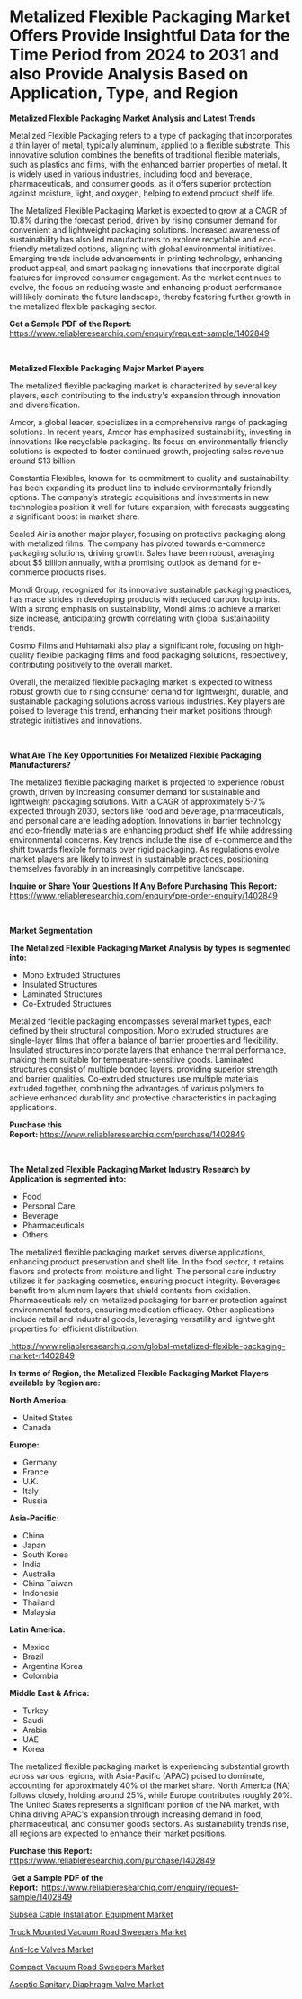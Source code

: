 <p><h1>Metalized Flexible Packaging Market Offers Provide Insightful Data for the Time Period from 2024 to 2031 and also Provide Analysis Based on Application, Type, and Region</h1></p><p><strong>Metalized Flexible Packaging Market Analysis and Latest Trends</strong></p>
<p><p>Metalized Flexible Packaging refers to a type of packaging that incorporates a thin layer of metal, typically aluminum, applied to a flexible substrate. This innovative solution combines the benefits of traditional flexible materials, such as plastics and films, with the enhanced barrier properties of metal. It is widely used in various industries, including food and beverage, pharmaceuticals, and consumer goods, as it offers superior protection against moisture, light, and oxygen, helping to extend product shelf life.</p><p>The Metalized Flexible Packaging Market is expected to grow at a CAGR of 10.8% during the forecast period, driven by rising consumer demand for convenient and lightweight packaging solutions. Increased awareness of sustainability has also led manufacturers to explore recyclable and eco-friendly metalized options, aligning with global environmental initiatives. Emerging trends include advancements in printing technology, enhancing product appeal, and smart packaging innovations that incorporate digital features for improved consumer engagement. As the market continues to evolve, the focus on reducing waste and enhancing product performance will likely dominate the future landscape, thereby fostering further growth in the metalized flexible packaging sector.</p></p>
<p><strong>Get a Sample PDF of the Report:&nbsp;</strong> <a href="https://www.reliableresearchiq.com/enquiry/request-sample/1402849?utm_campaign=1594&utm_medium=2&utm_source=Github&utm_content=ia&utm_term=23102024&utm_id=metalized-flexible-packaging">https://www.reliableresearchiq.com/enquiry/request-sample/1402849</a></p>
<p>&nbsp;</p>
<p><strong>Metalized Flexible Packaging Major Market Players</strong></p>
<p><p>The metalized flexible packaging market is characterized by several key players, each contributing to the industry's expansion through innovation and diversification. </p><p>Amcor, a global leader, specializes in a comprehensive range of packaging solutions. In recent years, Amcor has emphasized sustainability, investing in innovations like recyclable packaging. Its focus on environmentally friendly solutions is expected to foster continued growth, projecting sales revenue around $13 billion.</p><p>Constantia Flexibles, known for its commitment to quality and sustainability, has been expanding its product line to include environmentally friendly options. The company’s strategic acquisitions and investments in new technologies position it well for future expansion, with forecasts suggesting a significant boost in market share.</p><p>Sealed Air is another major player, focusing on protective packaging along with metalized films. The company has pivoted towards e-commerce packaging solutions, driving growth. Sales have been robust, averaging about $5 billion annually, with a promising outlook as demand for e-commerce products rises.</p><p>Mondi Group, recognized for its innovative sustainable packaging practices, has made strides in developing products with reduced carbon footprints. With a strong emphasis on sustainability, Mondi aims to achieve a market size increase, anticipating growth correlating with global sustainability trends.</p><p>Cosmo Films and Huhtamaki also play a significant role, focusing on high-quality flexible packaging films and food packaging solutions, respectively, contributing positively to the overall market.</p><p>Overall, the metalized flexible packaging market is expected to witness robust growth due to rising consumer demand for lightweight, durable, and sustainable packaging solutions across various industries. Key players are poised to leverage this trend, enhancing their market positions through strategic initiatives and innovations.</p></p>
<p>&nbsp;</p>
<p><strong>What Are The Key Opportunities For Metalized Flexible Packaging Manufacturers?</strong></p>
<p><p>The metalized flexible packaging market is projected to experience robust growth, driven by increasing consumer demand for sustainable and lightweight packaging solutions. With a CAGR of approximately 5-7% expected through 2030, sectors like food and beverage, pharmaceuticals, and personal care are leading adoption. Innovations in barrier technology and eco-friendly materials are enhancing product shelf life while addressing environmental concerns. Key trends include the rise of e-commerce and the shift towards flexible formats over rigid packaging. As regulations evolve, market players are likely to invest in sustainable practices, positioning themselves favorably in an increasingly competitive landscape.</p></p>
<p><strong>Inquire or Share Your Questions If Any Before Purchasing This Report:</strong> <a href="https://www.reliableresearchiq.com/enquiry/pre-order-enquiry/1402849?utm_campaign=1594&utm_medium=2&utm_source=Github&utm_content=ia&utm_term=23102024&utm_id=metalized-flexible-packaging">https://www.reliableresearchiq.com/enquiry/pre-order-enquiry/1402849</a></p>
<p>&nbsp;</p>
<p><strong>Market Segmentation</strong></p>
<p><strong>The Metalized Flexible Packaging Market Analysis by types is segmented into:</strong></p>
<p><ul><li>Mono Extruded Structures</li><li>Insulated Structures</li><li>Laminated Structures</li><li>Co-Extruded Structures</li></ul></p>
<p><p>Metalized flexible packaging encompasses several market types, each defined by their structural composition. Mono extruded structures are single-layer films that offer a balance of barrier properties and flexibility. Insulated structures incorporate layers that enhance thermal performance, making them suitable for temperature-sensitive goods. Laminated structures consist of multiple bonded layers, providing superior strength and barrier qualities. Co-extruded structures use multiple materials extruded together, combining the advantages of various polymers to achieve enhanced durability and protective characteristics in packaging applications.</p></p>
<p><strong>Purchase this Report:&nbsp;</strong><a href="https://www.reliableresearchiq.com/purchase/1402849?utm_campaign=1594&utm_medium=2&utm_source=Github&utm_content=ia&utm_term=23102024&utm_id=metalized-flexible-packaging">https://www.reliableresearchiq.com/purchase/1402849</a></p>
<p>&nbsp;</p>
<p><strong>The Metalized Flexible Packaging Market Industry Research by Application is segmented into:</strong></p>
<p><ul><li>Food</li><li>Personal Care</li><li>Beverage</li><li>Pharmaceuticals</li><li>Others</li></ul></p>
<p><p>The metalized flexible packaging market serves diverse applications, enhancing product preservation and shelf life. In the food sector, it retains flavors and protects from moisture and light. The personal care industry utilizes it for packaging cosmetics, ensuring product integrity. Beverages benefit from aluminum layers that shield contents from oxidation. Pharmaceuticals rely on metalized packaging for barrier protection against environmental factors, ensuring medication efficacy. Other applications include retail and industrial goods, leveraging versatility and lightweight properties for efficient distribution.</p></p>
<p><a href="https://www.reliableresearchiq.com/global-metalized-flexible-packaging-market-r1402849?utm_campaign=1594&utm_medium=2&utm_source=Github&utm_content=ia&utm_term=23102024&utm_id=metalized-flexible-packaging">&nbsp;https://www.reliableresearchiq.com/global-metalized-flexible-packaging-market-r1402849</a></p>
<p><strong>In terms of Region, the Metalized Flexible Packaging Market Players available by Region are:</strong></p>
<p>
    <p> <strong> North America: </strong>
        <ul>
            <li>United States</li>
            <li>Canada</li>
        </ul>
        </p> 
    <p> <strong> Europe: </strong>
        <ul>
            <li>Germany</li>
            <li>France</li>
            <li>U.K.</li>
            <li>Italy</li>
            <li>Russia</li>
        </ul>
        </p> 
    <p> <strong> Asia-Pacific: </strong>
        <ul>
            <li>China</li>
            <li>Japan</li>
            <li>South Korea</li>
            <li>India</li>
            <li>Australia</li>
            <li>China Taiwan</li>
            <li>Indonesia</li>
            <li>Thailand</li>
            <li>Malaysia</li>
        </ul>
        </p> 
    <p> <strong> Latin America: </strong>
        <ul>
            <li>Mexico</li>
            <li>Brazil</li>
            <li>Argentina Korea</li>
            <li>Colombia</li>
        </ul>
        </p> 
    <p> <strong> Middle East & Africa: </strong>
        <ul>
            <li>Turkey</li>
            <li>Saudi</li>
            <li>Arabia</li>
            <li>UAE</li>
            <li>Korea</li>
        </ul>
    </p>
    </p>
<p><p>The metalized flexible packaging market is experiencing substantial growth across various regions, with Asia-Pacific (APAC) poised to dominate, accounting for approximately 40% of the market share. North America (NA) follows closely, holding around 25%, while Europe contributes roughly 20%. The United States represents a significant portion of the NA market, with China driving APAC's expansion through increasing demand in food, pharmaceutical, and consumer goods sectors. As sustainability trends rise, all regions are expected to enhance their market positions.</p></p>
<p><strong>Purchase this Report: </strong><a href="https://www.reliableresearchiq.com/purchase/1402849?utm_campaign=1594&utm_medium=2&utm_source=Github&utm_content=ia&utm_term=23102024&utm_id=metalized-flexible-packaging">https://www.reliableresearchiq.com/purchase/1402849</a></p>
<p>&nbsp;<strong>Get a Sample PDF of the Report:&nbsp;&nbsp;</strong><a href="https://www.reliableresearchiq.com/enquiry/request-sample/1402849?utm_campaign=1594&utm_medium=2&utm_source=Github&utm_content=ia&utm_term=23102024&utm_id=metalized-flexible-packaging">https://www.reliableresearchiq.com/enquiry/request-sample/1402849</a></p>
<p><strong></strong></p>
<p><p><a href="https://www.linkedin.com/pulse/navigating-global-subsea-cable-installation-equipment-market-dxkef?utm_campaign=1594&utm_medium=2&utm_source=Github&utm_content=ia&utm_term=23102024&utm_id=metalized-flexible-packaging">Subsea Cable Installation Equipment Market</a></p><p><a href="https://www.linkedin.com/pulse/truck-mounted-vacuum-road-sweepers-market-global-share-ranking-hwf1f?utm_campaign=1594&utm_medium=2&utm_source=Github&utm_content=ia&utm_term=23102024&utm_id=metalized-flexible-packaging">Truck Mounted Vacuum Road Sweepers Market</a></p><p><a href="https://www.linkedin.com/pulse/global-anti-ice-valves-market-analysis-trends-forecasts-growth-wdolf?utm_campaign=1594&utm_medium=2&utm_source=Github&utm_content=ia&utm_term=23102024&utm_id=metalized-flexible-packaging">Anti-Ice Valves Market</a></p><p><a href="https://www.linkedin.com/pulse/evaluating-compact-vacuum-road-sweepers-market-trends-growth-ldoof?utm_campaign=1594&utm_medium=2&utm_source=Github&utm_content=ia&utm_term=23102024&utm_id=metalized-flexible-packaging">Compact Vacuum Road Sweepers Market</a></p><p><a href="https://www.linkedin.com/pulse/aseptic-sanitary-diaphragm-valve-market-size-share-growth-506if?utm_campaign=1594&utm_medium=2&utm_source=Github&utm_content=ia&utm_term=23102024&utm_id=metalized-flexible-packaging">Aseptic Sanitary Diaphragm Valve Market</a></p></p>